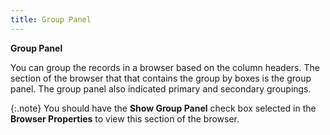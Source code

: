 ```yaml
---
title: Group Panel
---
```



**Group Panel**


You can group the records in a browser based on the column headers.  The section of the browser that that  contains the group by boxes is the group panel. The group panel also indicated  primary and secondary groupings.


{:.note}
You should have the **Show 
 Group Panel** check box selected in the **Browser 
 Properties** to view this section of the browser.
